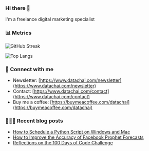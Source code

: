 ### Hi there 👋
I'm a freelance digital marketing specialist

### 📊 Metrics
![GitHub Streak](https://streak-stats.demolab.com/?user=datachai-rei&theme=icegray&card_height=170&card_width=495&border=e4e2e2)

![Top Langs](https://github-readme-stats.vercel.app/api/top-langs/?username=datachai-rei&layout=compact&theme=graywhite&card_width=495)

### 💌 Connect with me
- Newsletter: [https://www.datachai.com/newsletter](https://www.datachai.com/newsletter)
- Contact: [https://www.datachai.com/contact](https://www.datachai.com/contact)
- Buy me a coffee: [https://buymeacoffee.com/datachai](https://buymeacoffee.com/datachai)

### 👩🏻‍💻 Recent blog posts
- [How to Schedule a Python Script on Windows and Mac](https://www.datachai.com/post/how-to-schedule-a-python-script-to-run-automatically)
- [How to Improve the Accuracy of Facebook Prophet Forecasts](https://www.datachai.com/post/how-to-improve-accuracy-of-facebook-prophet-forecasts)
- [Reflections on the 100 Days of Code Challenge](https://www.datachai.com/post/reflections-on-the-100-days-of-code-challenge)
